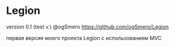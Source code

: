 # Legion
version 0.1 (test v.)
@ogSmero
https://github.com/ogSmero/Legion

первая версия моего проекта Legion
с использованием MVC
